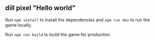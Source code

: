 ## dill pixel "Hello world"

Run `npm install` to install the dependencies and `npm run dev` to run the game locally.

Run `npm run build` to build the game for production.